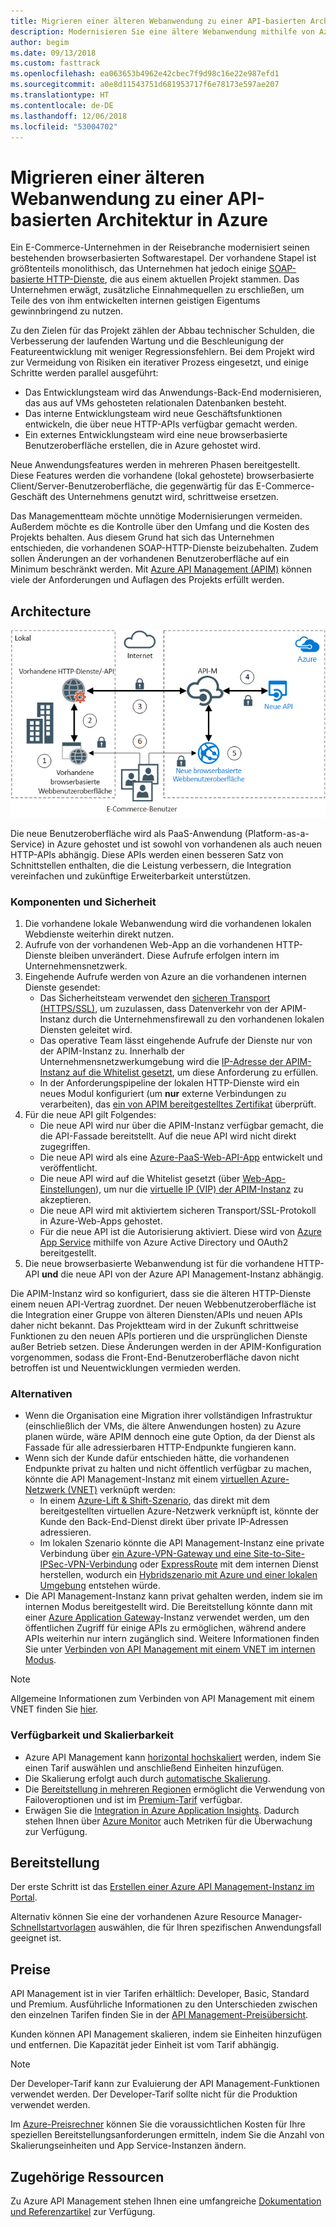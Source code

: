 ```yaml
---
title: Migrieren einer älteren Webanwendung zu einer API-basierten Architektur in Azure
description: Modernisieren Sie eine ältere Webanwendung mithilfe von Azure API Management.
author: begim
ms.date: 09/13/2018
ms.custom: fasttrack
ms.openlocfilehash: ea063653b4962e42cbec7f9d98c16e22e987efd1
ms.sourcegitcommit: a0e8d11543751d681953717f6e78173e597ae207
ms.translationtype: HT
ms.contentlocale: de-DE
ms.lasthandoff: 12/06/2018
ms.locfileid: "53004702"
---
```

# <a name="migrating-a-legacy-web-application-to-an-api-based-architecture-on-azure"></a>Migrieren einer älteren Webanwendung zu einer API-basierten Architektur in Azure

Ein E-Commerce-Unternehmen in der Reisebranche modernisiert seinen bestehenden browserbasierten Softwarestapel. Der vorhandene Stapel ist größtenteils monolithisch, das Unternehmen hat jedoch einige [SOAP-basierte HTTP-Dienste][soap], die aus einem aktuellen Projekt stammen. Das Unternehmen erwägt, zusätzliche Einnahmequellen zu erschließen, um Teile des von ihm entwickelten internen geistigen Eigentums gewinnbringend zu nutzen.

Zu den Zielen für das Projekt zählen der Abbau technischer Schulden, die Verbesserung der laufenden Wartung und die Beschleunigung der Featureentwicklung mit weniger Regressionsfehlern. Bei dem Projekt wird zur Vermeidung von Risiken ein iterativer Prozess eingesetzt, und einige Schritte werden parallel ausgeführt:

* Das Entwicklungsteam wird das Anwendungs-Back-End modernisieren, das aus auf VMs gehosteten relationalen Datenbanken besteht.
* Das interne Entwicklungsteam wird neue Geschäftsfunktionen entwickeln, die über neue HTTP-APIs verfügbar gemacht werden.
* Ein externes Entwicklungsteam wird eine neue browserbasierte Benutzeroberfläche erstellen, die in Azure gehostet wird.

Neue Anwendungsfeatures werden in mehreren Phasen bereitgestellt. Diese Features werden die vorhandene (lokal gehostete) browserbasierte Client/Server-Benutzeroberfläche, die gegenwärtig für das E-Commerce-Geschäft des Unternehmens genutzt wird, schrittweise ersetzen.

Das Managementteam möchte unnötige Modernisierungen vermeiden. Außerdem möchte es die Kontrolle über den Umfang und die Kosten des Projekts behalten. Aus diesem Grund hat sich das Unternehmen entschieden, die vorhandenen SOAP-HTTP-Dienste beizubehalten. Zudem sollen Änderungen an der vorhandenen Benutzeroberfläche auf ein Minimum beschränkt werden. Mit [Azure API Management (APIM)][apim] können viele der Anforderungen und Auflagen des Projekts erfüllt werden.

## <a name="architecture"></a>Architecture

![Architekturdiagramm][architecture]

Die neue Benutzeroberfläche wird als PaaS-Anwendung (Platform-as-a-Service) in Azure gehostet und ist sowohl von vorhandenen als auch neuen HTTP-APIs abhängig. Diese APIs werden einen besseren Satz von Schnittstellen enthalten, die die Leistung verbessern, die Integration vereinfachen und zukünftige Erweiterbarkeit unterstützen.

### <a name="components-and-security"></a>Komponenten und Sicherheit

1. Die vorhandene lokale Webanwendung wird die vorhandenen lokalen Webdienste weiterhin direkt nutzen.
2. Aufrufe von der vorhandenen Web-App an die vorhandenen HTTP-Dienste bleiben unverändert. Diese Aufrufe erfolgen intern im Unternehmensnetzwerk.
3. Eingehende Aufrufe werden von Azure an die vorhandenen internen Dienste gesendet:
    * Das Sicherheitsteam verwendet den [sicheren Transport (HTTPS/SSL)][apim-ssl], um zuzulassen, dass Datenverkehr von der APIM-Instanz durch die Unternehmensfirewall zu den vorhandenen lokalen Diensten geleitet wird.
    * Das operative Team lässt eingehende Aufrufe der Dienste nur von der APIM-Instanz zu. Innerhalb der Unternehmensnetzwerkumgebung wird die [IP-Adresse der APIM-Instanz auf die Whitelist gesetzt][apim-whitelist-ip], um diese Anforderung zu erfüllen.
    * In der Anforderungspipeline der lokalen HTTP-Dienste wird ein neues Modul konfiguriert (um **nur** externe Verbindungen zu verarbeiten), das [ein von APIM bereitgestelltes Zertifikat][apim-mutualcert-auth] überprüft.
1. Für die neue API gilt Folgendes:
    * Die neue API wird nur über die APIM-Instanz verfügbar gemacht, die die API-Fassade bereitstellt. Auf die neue API wird nicht direkt zugegriffen.
    * Die neue API wird als eine [Azure-PaaS-Web-API-App][azure-api-apps] entwickelt und veröffentlicht.
    * Die neue API wird auf die Whitelist gesetzt (über [Web-App-Einstellungen][azure-appservice-ip-restrict]), um nur die [virtuelle IP (VIP) der APIM-Instanz][apim-faq-vip] zu akzeptieren.
    * Die neue API wird mit aktiviertem sicheren Transport/SSL-Protokoll in Azure-Web-Apps gehostet.
    * Für die neue API ist die Autorisierung aktiviert. Diese wird von [Azure App Service][azure-appservice-auth] mithilfe von Azure Active Directory und OAuth2 bereitgestellt.
2. Die neue browserbasierte Webanwendung ist für die vorhandene HTTP-API **und** die neue API von der Azure API Management-Instanz abhängig.

Die APIM-Instanz wird so konfiguriert, dass sie die älteren HTTP-Dienste einem neuen API-Vertrag zuordnet. Der neuen Webbenutzeroberfläche ist die Integration einer Gruppe von älteren Diensten/APIs und neuen APIs daher nicht bekannt. Das Projektteam wird in der Zukunft schrittweise Funktionen zu den neuen APIs portieren und die ursprünglichen Dienste außer Betrieb setzen. Diese Änderungen werden in der APIM-Konfiguration vorgenommen, sodass die Front-End-Benutzeroberfläche davon nicht betroffen ist und Neuentwicklungen vermieden werden.

### <a name="alternatives"></a>Alternativen

* Wenn die Organisation eine Migration ihrer vollständigen Infrastruktur (einschließlich der VMs, die ältere Anwendungen hosten) zu Azure planen würde, wäre APIM dennoch eine gute Option, da der Dienst als Fassade für alle adressierbaren HTTP-Endpunkte fungieren kann.
* Wenn sich der Kunde dafür entschieden hätte, die vorhandenen Endpunkte privat zu halten und nicht öffentlich verfügbar zu machen, könnte die API Management-Instanz mit einem [virtuellen Azure-Netzwerk (VNET)][azure-vnet] verknüpft werden:
  * In einem [Azure-Lift & Shift-Szenario][azure-vm-lift-shift], das direkt mit dem bereitgestellten virtuellen Azure-Netzwerk verknüpft ist, könnte der Kunde den Back-End-Dienst direkt über private IP-Adressen adressieren.
  * Im lokalen Szenario könnte die API Management-Instanz eine private Verbindung über [ein Azure-VPN-Gateway und eine Site-to-Site-IPSec-VPN-Verbindung][azure-vpn] oder [ ExpressRoute][azure-er] mit dem internen Dienst herstellen, wodurch ein [Hybridszenario mit Azure und einer lokalen Umgebung][azure-hybrid] entstehen würde.
* Die API Management-Instanz kann privat gehalten werden, indem sie im internen Modus bereitgestellt wird. Die Bereitstellung könnte dann mit einer [Azure Application Gateway][azure-appgw]-Instanz verwendet werden, um den öffentlichen Zugriff für einige APIs zu ermöglichen, während andere APIs weiterhin nur intern zugänglich sind. Weitere Informationen finden Sie unter [Verbinden von API Management mit einem VNET im internen Modus][apim-vnet-internal].

> [!NOTE]
> Allgemeine Informationen zum Verbinden von API Management mit einem VNET finden Sie [hier][apim-vnet].

### <a name="availability-and-scalability"></a>Verfügbarkeit und Skalierbarkeit

* Azure API Management kann [horizontal hochskaliert][apim-scaleout] werden, indem Sie einen Tarif auswählen und anschließend Einheiten hinzufügen.
* Die Skalierung erfolgt auch durch [automatische Skalierung][apim-autoscale].
* Die [Bereitstellung in mehreren Regionen][apim-multi-regions] ermöglicht die Verwendung von Failoveroptionen und ist im [Premium-Tarif][apim-pricing] verfügbar.
* Erwägen Sie die [Integration in Azure Application Insights][azure-apim-ai]. Dadurch stehen Ihnen über [Azure Monitor][azure-mon] auch Metriken für die Überwachung zur Verfügung.

## <a name="deployment"></a>Bereitstellung

Der erste Schritt ist das [Erstellen einer Azure API Management-Instanz im Portal][apim-create].

Alternativ können Sie eine der vorhandenen Azure Resource Manager-[Schnellstartvorlagen][azure-quickstart-templates-apim] auswählen, die für Ihren spezifischen Anwendungsfall geeignet ist.

## <a name="pricing"></a>Preise

API Management ist in vier Tarifen erhältlich: Developer, Basic, Standard und Premium. Ausführliche Informationen zu den Unterschieden zwischen den einzelnen Tarifen finden Sie in der [API Management-Preisübersicht][apim-pricing].

Kunden können API Management skalieren, indem sie Einheiten hinzufügen und entfernen. Die Kapazität jeder Einheit ist vom Tarif abhängig.

> [!NOTE]
> Der Developer-Tarif kann zur Evaluierung der API Management-Funktionen verwendet werden. Der Developer-Tarif sollte nicht für die Produktion verwendet werden.

Im [Azure-Preisrechner][pricing-calculator] können Sie die voraussichtlichen Kosten für Ihre speziellen Bereitstellungsanforderungen ermitteln, indem Sie die Anzahl von Skalierungseinheiten und App Service-Instanzen ändern.

## <a name="related-resources"></a>Zugehörige Ressourcen

Zu Azure API Management stehen Ihnen eine umfangreiche [Dokumentation und Referenzartikel][apim] zur Verfügung.


<!-- links -->
[architecture]: ./media/architecture-apim-api-scenario.png
[apim-create]: /azure/api-management/get-started-create-service-instance
[apim-git]: /azure/api-management/api-management-configuration-repository-git
[apim-multi-regions]: /azure/api-management/api-management-howto-deploy-multi-region
[apim-autoscale]: /azure/api-management/api-management-howto-autoscale
[apim-scaleout]: /azure/api-management/upgrade-and-scale
[azure-apim-ai]: /azure/api-management/api-management-howto-app-insights
[azure-ai]: /azure/application-insights/
[azure-mon]: /azure/monitoring-and-diagnostics/monitoring-overview
[azure-appgw]: /azure/application-gateway/application-gateway-introduction
[apim-vnet-internal]: /azure/api-management/api-management-howto-integrate-internal-vnet-appgateway
[apim-vnet]: /azure/api-management/api-management-using-with-vnet
[azure-hybrid]: /azure/architecture/reference-architectures/hybrid-networking/
[azure-er]: /azure/expressroute/expressroute-introduction
[azure-vpn]: /azure/vpn-gateway/vpn-gateway-howto-site-to-site-resource-manager-portal
[azure-vnet]: /azure/virtual-network/virtual-networks-overview
[azure-appservice-auth]: /azure/app-service/app-service-authentication-overview#identity-providers
[apim-faq-vip]: /azure/api-management/api-management-faq#is-the-api-management-gateway-ip-address-constant-can-i-use-it-in-firewall-rules
[azure-appservice-ip-restrict]: /azure/app-service/app-service-ip-restrictions
[azure-api-apps]: /azure/app-service/
[apim-ssl]: /azure/api-management/api-management-howto-manage-protocols-ciphers
[apim-mutualcert-auth]: /azure/api-management/api-management-howto-mutual-certificates
[apim-whitelist-ip]: /azure/api-management/api-management-faq#is-the-api-management-gateway-ip-address-constant-can-i-use-it-in-firewall-rules
[anti-corruption-layer-pattern]: /azure/architecture/patterns/anti-corruption-layer
[apim]: /azure/api-management/api-management-key-concepts
[apim-api-design-guidance]: /azure/architecture/best-practices/api-design
[visualstudio-youtube-solid-design]: https://youtu.be/agkWYPUcLpg
[azure-vm-lift-shift]: https://azure.microsoft.com/resources/azure-virtual-datacenter-lift-and-shift-guide/
[standard-pricing-calc]: https://azure.com/e/
[premium-pricing-calc]: https://azure.com/e/
[apim-pricing]: https://azure.microsoft.com/pricing/details/api-management/
[azure-quickstart-templates-apim]: https://azure.microsoft.com/resources/templates/?term=API+Management&pageNumber=1
[soap]: https://en.wikipedia.org/wiki/SOAP
[pricing-calculator]: https://azure.com/e/0e916a861fac464db61342d378cc0bd6

